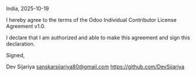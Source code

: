India, 2025-10-19

I hereby agree to the terms of the Odoo Individual Contributor License
Agreement v1.0.

I declare that I am authorized and able to make this agreement and sign this
declaration.

Signed,

Dev Sijariya sanskarsijariya80@gmail.com https://github.com/DevSijariya

